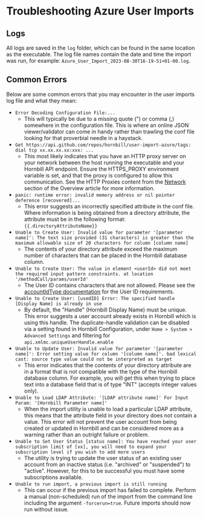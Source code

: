 # Troubleshooting Azure User Imports

## Logs

All logs are saved in the `log` folder, which can be found in the same location as the executable. The log file names contain the date and time the import was run, for example: `Azure_User_Import_2023-08-30T16-19-51+01-00.log`.

## Common Errors

Below are some common errors that you may encounter in the user imports log file and what they mean:

* `Error Decoding Configuration File:...`
  * This will typically be due to a missing quote (") or comma (,) somewhere in the configuration file. This is where an online JSON viewer/validator can come in handy rather than trawling the conf file looking for that proverbial needle in a haystack.
* `Get https://api.github.com/repos/hornbill/user-import-azure/tags: dial tcp xx.xx.xx.xx:xxx: ...`
  * This most likely indicates that you have an HTTP proxy server on your network between the host running the executable and your Hornbill API endpoint. Ensure the HTTPS_PROXY environment variable is set, and that the proxy is configured to allow this communication. See the HTTP Proxies content from the [Network](/data-imports-guide/users/azure/overview#network) section of the Overview article for more information.
* `panic: runtime error: invalid memory address or nil pointer deference [recovered]...`
  * This error suggests an incorrectly specified attribute in the conf file. Where information is being obtained from a directory attribute, the attribute must be in the following format: `{{.directoryAttributeName}}`
* `Unable to Create User: Invalid value for parameter '[parameter name]': The text size provided (31 characters) is greater than the maximum allowable size of 20 characters for column [column name]`
  * The contents of your directory attribute exceed the maximum number of characters that can be placed in the Hornbill database column.
* `Unable to Create User: The value in element <userId> did not meet the required input pattern constraints. at location '/methodCall/params/userId' `
  * The User ID contains characters that are not allowed. Please see the [accountIdType documentation](/esp-api/types/simple/accountIdType) for the User ID requirements. 
* `Unable to Create User: [usedID] Error: The specified handle [Display Name] is already in use`
  * By default, the "Handle" (Hornbill Display Name) must be unique. This error suggests a user account already exists in Hornbill which is using this handle. The duplicate-handle validation can be disabled via a setting found in Hornbill Configuration, under `Home > System > Advanced Settings` and filtering for `api.xmlmc.uniqueUserHandle.enable`
* `Unable to Update User: Invalid value for parameter '[parameter name]': Error setting value for column '[column name]'. bad lexical cast: source type value could not be interpreted as target`
  * This error indicates that the contents of your directory attribute are in a format that is not compatible with the type of the Hornbill database column. For example, you will get this when trying to place text into a database field that is of type "INT" (accepts integer values only).
* `Unable to Load LDAP Attribute: '[LDAP attribute name]' For Input Param: '[Hornbill Parameter name]' `
  * When the import utility is unable to load a particular LDAP attribute, this means that the attribute field in your directory does not contain a value. This error will not prevent the user account from being created or updated in Hornbill and can be considered more as a warning rather than an outright failure or problem.
* `Unable to Set User Status [status name]: You have reached your user subscription limit of [xx], you will need to expand your subscription level if you wish to add more users`
  * The utility is trying to update the user status of an existing user account from an inactive status (i.e. "archived" or "suspended") to "active". However, for this to be successful you must have some subscriptions available.
* `Unable to run import, a previous import is still running`
  * This can occur if the previous import has failed to complete. Perform a manual (non-scheduled) run of the import from the command line including the argument `-forcerun=true`. Future imports should now run without issue.